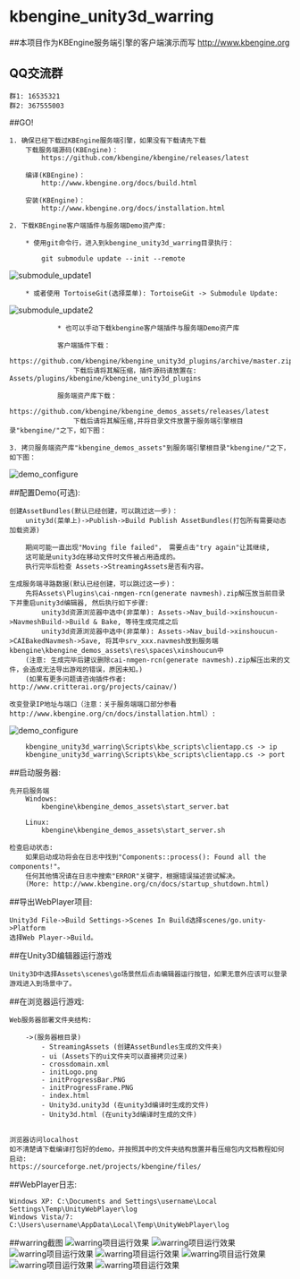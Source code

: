 kbengine_unity3d_warring
=============

##本项目作为KBEngine服务端引擎的客户端演示而写
http://www.kbengine.org

## QQ交流群
	群1: 16535321 
	群2: 367555003


##GO!

	1. 确保已经下载过KBEngine服务端引擎，如果没有下载请先下载
		下载服务端源码(KBEngine)：
			https://github.com/kbengine/kbengine/releases/latest

		编译(KBEngine)：
			http://www.kbengine.org/docs/build.html

		安装(KBEngine)：
			http://www.kbengine.org/docs/installation.html

	2. 下载KBEngine客户端插件与服务端Demo资产库:

		* 使用git命令行，进入到kbengine_unity3d_warring目录执行：

			git submodule update --init --remote
![submodule_update1](http://www.kbengine.org/assets/img/screenshots/gitbash_submodule.png)

		* 或者使用 TortoiseGit(选择菜单): TortoiseGit -> Submodule Update:
![submodule_update2](http://www.kbengine.org/assets/img/screenshots/unity3d_plugins_submodule_update.jpg)

                * 也可以手动下载kbengine客户端插件与服务端Demo资产库

		        客户端插件下载：
		            https://github.com/kbengine/kbengine_unity3d_plugins/archive/master.zip
		            下载后请将其解压缩，插件源码请放置在: Assets/plugins/kbengine/kbengine_unity3d_plugins

		        服务端资产库下载：
		            https://github.com/kbengine/kbengine_demos_assets/releases/latest
		            下载后请将其解压缩,并将目录文件放置于服务端引擎根目录"kbengine/"之下，如下图：

	3. 拷贝服务端资产库"kbengine_demos_assets"到服务端引擎根目录"kbengine/"之下，如下图：
![demo_configure](http://www.kbengine.org/assets/img/screenshots/demo_copy_kbengine.jpg)


##配置Demo(可选):

	创建AssetBundles(默认已经创建，可以跳过这一步)：
		unity3d(菜单上)->Publish->Build Publish AssetBundles(打包所有需要动态加载资源)

		期间可能一直出现"Moving file failed"， 需要点击"try again"让其继续, 
		这可能是unity3d在移动文件时文件被占用造成的。
		执行完毕后检查 Assets->StreamingAssets是否有内容。

	生成服务端寻路数据(默认已经创建，可以跳过这一步)：
		先将Assets\Plugins\cai-nmgen-rcn(generate navmesh).zip解压放当前目录下并重启unity3d编辑器, 然后执行如下步骤:
			unity3d资源浏览器中选中(非菜单): Assets->Nav_build->xinshoucun->NavmeshBuild->Build & Bake, 等待生成完成之后
			unity3d资源浏览器中选中(非菜单): Assets->Nav_build->xinshoucun->CAIBakedNavmesh->Save, 将其中srv_xxx.navmesh放到服务端kbengine\kbengine_demos_assets\res\spaces\xinshoucun中
		(注意: 生成完毕后建议删除cai-nmgen-rcn(generate navmesh).zip解压出来的文件，会造成无法导出游戏的错误，原因未知。)
		(如果有更多问题请咨询插件作者: http://www.critterai.org/projects/cainav/)

	改变登录IP地址与端口（注意：关于服务端端口部分参看http://www.kbengine.org/cn/docs/installation.html）:
![demo_configure](http://www.kbengine.org/assets/img/screenshots/demo_configure.jpg)

		kbengine_unity3d_warring\Scripts\kbe_scripts\clientapp.cs -> ip
		kbengine_unity3d_warring\Scripts\kbe_scripts\clientapp.cs -> port

##启动服务器:

	先开启服务端
		Windows:
			kbengine\kbengine_demos_assets\start_server.bat

		Linux:
			kbengine\kbengine_demos_assets\start_server.sh

	检查启动状态:
		如果启动成功将会在日志中找到"Components::process(): Found all the components!"。
		任何其他情况请在日志中搜索"ERROR"关键字，根据错误描述尝试解决。
		(More: http://www.kbengine.org/cn/docs/startup_shutdown.html)

##导出WebPlayer项目:

	Unity3d File->Build Settings->Scenes In Build选择scenes/go.unity->Platform
	选择Web Player->Build。 


##在Unity3D编辑器运行游戏
	
	Unity3D中选择Assets\scenes\go场景然后点击编辑器运行按钮，如果无意外应该可以登录游戏进入到场景中了。

##在浏览器运行游戏:

	Web服务器部署文件夹结构:

		->(服务器根目录)
			- StreamingAssets (创建AssetBundles生成的文件夹)
			- ui (Assets下的ui文件夹可以直接拷贝过来)
			- crossdomain.xml
			- initLogo.png
			- initProgressBar.PNG
			- initProgressFrame.PNG
			- index.html
			- Unity3d.unity3d (在unity3d编译时生成的文件)
			- Unity3d.html (在unity3d编译时生成的文件)


	浏览器访问localhost
	如不清楚请下载编译打包好的demo，并按照其中的文件夹结构放置并看压缩包内文档教程如何启动:
	https://sourceforge.net/projects/kbengine/files/


##WebPlayer日志:

	Windows XP: C:\Documents and Settings\username\Local  Settings\Temp\UnityWebPlayer\log
	Windows Vista/7: C:\Users\username\AppData\Local\Temp\UnityWebPlayer\log

##warring截图
![warring项目运行效果](http://www.kbengine.org/assets/img/screenshots/unity3d_demo1.jpg)
![warring项目运行效果](http://www.kbengine.org/assets/img/screenshots/unity3d_demo2.jpg)
![warring项目运行效果](http://www.kbengine.org/assets/img/screenshots/unity3d_demo3.jpg)
![warring项目运行效果](http://www.kbengine.org/assets/img/screenshots/unity3d_demo4.jpg)
![warring项目运行效果](http://www.kbengine.org/assets/img/screenshots/unity3d_demo5.jpg)
![warring项目运行效果](http://www.kbengine.org/assets/img/screenshots/unity3d_demo6.jpg)
![warring项目运行效果](http://www.kbengine.org/assets/img/screenshots/unity3d_demo33.jpg)
